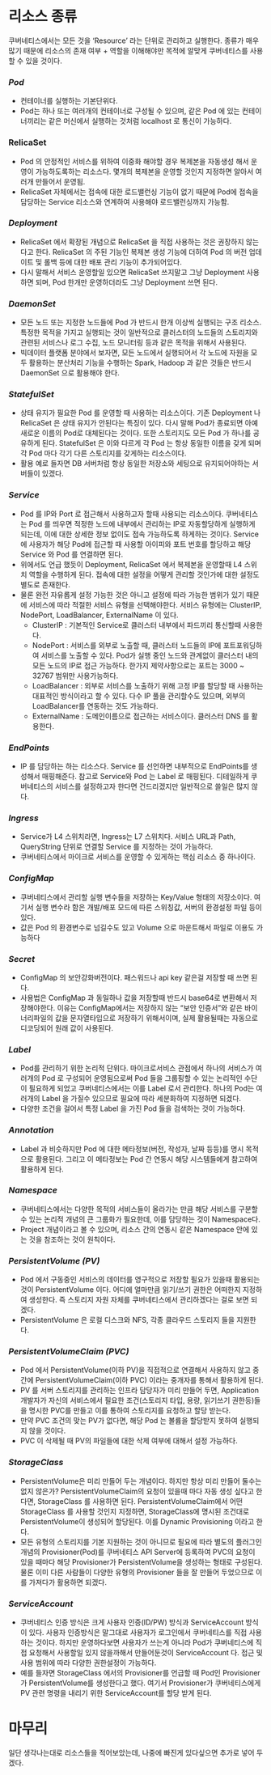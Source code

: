 # 리소스 종류

쿠버네티스에서는 모든 것을 ‘Resource’ 라는 단위로 관리하고 실행한다. 종류가 매우 많기 때문에 리소스의 존재 여부 + 역할을 이해해야만 목적에 알맞게 쿠버네티스를 사용할 수 있을 것이다.

### *Pod*

- 컨테이너를 실행하는 기본단위다.
- Pod는 하나 또는 여러개의 컨테이너로 구성될 수 있으며, 같은 Pod 에 있는 컨테이너끼리는 같은 머신에서 실행하는 것처럼 localhost 로 통신이 가능하다.

### RelicaSet

- Pod 의 안정적인 서비스를 위하여 이중화 해야할 경우 복제본을 자동생성 해서 운영이 가능하도록하는 리소스다. 몇개의 복제본을 운영할 것인지 지정하면 알아서 여러개 만들어서 운영됨.
- RelicaSet 자체에서는 접속에 대한 로드밸런싱 기능이 없기 때문에 Pod에 접속을 담당하는 Service 리소스와 연계하여 사용해야 로드밸런싱까지 가능함.

### *Deployment*

- RelicaSet 에서 확장된 개념으로 RelicaSet 을 직접 사용하는 것은 권장하지 않는다고 한다. RelicaSet 의 주된 기능인 복제본 생성 기능에 더하여 Pod 의 버전 업데이트 및 롤백 등에 대한 배포 관리 기능이 추가되어있다.
- 다시 말해서 서비스 운영할일 있으면 RelicaSet 쓰지말고 그냥 Deployment 사용하면 되며, Pod 한개만 운영하더라도 그냥 Deployment 쓰면 된다.

### *_DaemonSet_*

- 모든 노드 또는 지정한 노드들에 Pod 가 반드시 한개 이상씩 실행되는 구조 리소스. 특정한 목적을 가지고 실행되는 것이 일반적으로 클러스터의 노드들의 스토리지와 관련된 서비스나 로그 수집, 노드 모니터링 등과 같은 목적을 위해서 사용된다.
- 빅데이터 플랫폼 분야에서 보자면, 모든 노드에서 실행되어서 각 노드에 자원을 모두 활용하는 분산처리 기능을 수행하는 Spark, Hadoop 과 같은 것들은 반드시 DaemonSet 으로 활용해야 한다.

### _StatefulSet_

- 상태 유지가 필요한 Pod 를 운영할 때 사용하는 리소스이다. 기존 Deployment 나 RelicaSet 은 상태 유지가 안된다는 특징이 있다. 다시 말해 Pod가 종료되면 아예 새로운 이름의 Pod로 대체된다는 것이다. 또한 스토리지도 모든 Pod 가 하나를 공유하게 된다. StatefulSet 은 이와 다르게 각 Pod 는 항상 동일한 이름을 갖게 되며 각 Pod 마다 각기 다른 스토리지를 갖게하는 리소스이다.
- 활용 예로 들자면 DB 서버처럼 항상 동일한 저장소와 세팅으로 유지되어야하는 서버들이 있겠다.

### _Service_

- Pod 를 IP와 Port 로 접근해서 사용하고자 할때 사용되는 리소스이다. 쿠버네티스는 Pod 를 띄우면 적정한 노드에 내부에서 관리하는 IP로 자동할당하게 실행하게 되는데, 이에 대한 상세한 정보 없이도 접속 가능하도록 하게하는 것이다. Service 에 사용자가 해당 Pod에 접근할 때 사용할 아이피와 포트 번호를 할당하고 해당 Service 와 Pod 를 연결하면 된다.
- 위에서도 언급 했듯이 Deployment, RelicaSet 에서 복제본을 운영할때 L4 스위치 역할을 수행하게 된다. 접속에 대한 설정을 어떻게 관리할 것인가에 대한 설정도 별도로 존재한다.
- 물론 완전 자유롭게 설정 가능한 것은 아니고 설정에 따라 가능한 범위가 있기 때문에 서비스에 따라 적절한 서비스 유형을 선택해야한다. 서비스 유형에는 ClusterIP, NodePort, LoadBalancer, ExternalName 이 있다.
    - ClusterIP : 기본적인 Service로 클러스터 내부에서 파드끼리 통신할때 사용한다.
    - NodePort : 서비스를 외부로 노출할 때, 클러스터 노드들의 IP에 포트포워딩하여 서비스를 노출할 수 있다. Pod가 실행 중인 노드와 관계없이 클러스터 내의 모든 노드의 IP로 접근 가능하다. 한가지 제약사항으로는 포트는 3000 ~ 32767 범위만 사용가능하다.
    - LoadBalancer : 외부로 서비스를 노출하기 위해 고정 IP를 할당할 때 사용하는 대표적인 방식이라고 할 수 있다. 다수 IP 풀을 관리할수도 있으며, 외부의 LoadBalancer를 연동하는 것도 가능하다.
    - ExternalName : 도메인이름으로 접근하는 서비스이다. 클러스터 DNS 를 활용한다.

### _EndPoints_

- IP 를 담당하는 하는 리소스다. Service 를 선언하면 내부적으로 EndPoints를 생성해서 매핑해준다. 참고로 Service와 Pod 는 Label 로 매핑된다. 디테일하게 쿠버네티스의 서비스를 설정하고자 한다면 건드리겠지만 일반적으로 쓸일은 많지 않다.

### _Ingress_

- Service가 L4 스위치라면, Ingress는 L7 스위치다. 서비스 URL과 Path, QueryString 단위로 연결할 Service 를 지정하는 것이 가능하다.
- 쿠버네티스에서 마이크로 서비스를 운영할 수 있게하는 핵심 리소스 중 하나이다.

### _ConfigMap_

- 쿠버네티스에서 관리할 실행 변수들을 저장하는 Key/Value 형태의 저장소이다. 여기서 실행 변수라 함은 개발/배포 모드에 따른 스위칭값, 서버의 환경설정 파일 등이 있다.
- 값은 Pod 의 환경변수로 넘길수도 있고 Volume 으로 마운트해서 파일로 이용도 가능하다

### _Secret_

- ConfigMap 의 보안강화버전이다. 패스워드나 api key 같은걸 저장할 때 쓰면 된다.
- 사용법은 ConfigMap 과 동일하나 값을 저장할때 반드시 base64로 변환해서 저장해야한다. 이유는 ConfigMap에서는 저장하지 않는 “보안 인증서”와 같은 바이너리파일의 값을 문자열타입으로 저장하기 위해서이며, 실제 활용될때는 자동으로 디코딩되어 원래 값이 사용된다.

### _Label_

- Pod를 관리하기 위한 논리적 단위다. 마이크로서비스 관점에서 하나의 서비스가 여러개의 Pod 로 구성되어 운영됨으로써 Pod 들을 그룹핑할 수 있는 논리적인 수단이 필요하게 되었고 쿠버네티스에서는 이를 Label 로서 관리한다. 하나의 Pod는 여러개의 Label 을 가질수 있으므로 필요에 따라 세분화하여 지정하면 되겠다.
- 다양한 조건을 걸어서 특정 Label 을 가진 Pod 들을 검색하는 것이 가능하다.

### _Annotation_

- Label 과 비슷하지만 Pod 에 대한 메타정보(버전, 작성자, 날짜 등등)를 명시 목적으로 활용된다. 그리고 이 메타정보는 Pod 간 연동시 해당 시스템들에게 참고하여 활용하게 된다.

### _Namespace_

- 쿠버네티스에서는 다양한 목적의 서비스들이 올라가는 만큼 해당 서비스를 구분할 수 있는 논리적 개념의 큰 그룹화가 필요한데, 이를 담당하는 것이 Namespace다.
- Project 개념이라고 볼 수 있으며, 리소스 간의 연동시 같은 Namespace 안에 있는 것을 참조하는 것이 원칙이다.

### _PersistentVolume (PV)_

- Pod 에서 구동중인 서비스의 데이터를 영구적으로 저장할 필요가 있을때 활용되는 것이 PersistentVolume 이다. 어디에 얼마만큼 읽기/쓰기 권한은 어떠한지 지정하여 생성한다. 즉 스토리지 자원 자체를 쿠버네티스에서 관리하겠다는 걸로 보면 되겠다.
- PersistentVolume 은 로컬 디스크와 NFS, 각종 클라우드 스토리지 들을 지원한다.

### _PersistentVolumeClaim (PVC)_

- Pod 에서 PersistentVolume(이하 PV)을 직접적으로 연결해서 사용하지 않고 중간에 PersistentVolumeClaim(이하 PVC) 이라는 중개자를 통해서 활용하게 된다.
- PV 를 서버 스토리지를 관리하는 인프라 담당자가 미리 만들어 두면, Application 개발자가 자신의 서비스에서 필요한 조건(스토리지 타입, 용량, 읽기쓰기 권한등)들을 명시한 PVC를 만들고 이를 통하여 스토리지를 요청하고 할당 받는다.
- 만약 PVC 조건의 맞는 PV가 없다면, 해당 Pod 는 볼륨을 할당받지 못하여 실행되지 않을 것이다.
- PVC 이 삭제될 때 PV의 파일들에 대한 삭제 여부에 대해서 설정 가능하다.

### _StorageClass_

- PersistentVolume은 미리 만들어 두는 개념이다. 하지만 항상 미리 만들어 둘수는 없지 않은가? PersistentVolumeClaim의 요청이 있을때 마다 자동 생성 싶다고 한다면, StorageClass 를 사용하면 된다. PersistentVolumeClaim에서 어떤 StorageClass 를 사용할 것인지 지정하면, StorageClass에 명시된 조건대로 PersistentVolume이 생성되어 할당된다. 이를 Dynamic Provisioning 이라고 한다.
- 모든 유형의 스토리지를 기본 지원하는 것이 아니므로 필요에 따라 별도의 플러그인 개념의 Provisioner(Pod)를 쿠버네티스 API Server에 등록하여 PVC의 요청이 있을 때마다 해당 Provisioner가 PersistentVolume을 생성하는 형태로 구성된다. 물론 이미 다른 사람들이 다양한 유형의 Provisioner 들을 잘 만들어 두었으므로 이를 가져다가 활용하면 되겠다.

### _ServiceAccount_

- 쿠버네티스 인증 방식은 크게 사용자 인증(ID/PW) 방식과 ServiceAccount 방식이 있다. 사용자 인증방식은 말그대로 사용자가 로그인에서 쿠버네티스를 직접 사용하는 것이다. 하지만 운영하다보면 사용자가 쓰는게 아니라 Pod가 쿠버네티스에 직접 요청해서 사용할일 있지 않을까해서 만들어둔것이 ServiceAccount 다. 접근 및 사용 범위에 따라 다양한 권한설정이 가능하다.
- 예를 들자면 StorageClass 에서의 Provisioner를 언급할 때 Pod인 Provisioner가 PersistentVolume를 생성한다고 했다. 여기서 Provisioner가 쿠버네티스에게 PV 관련 명령을 내리기 위한 ServiceAccount를 할당 받게 된다.

# 마무리

일단 생각나는대로 리소스들을 적어보았는데, 나중에 빠진게 있다싶으면 추가로 넣어 두겠다.
